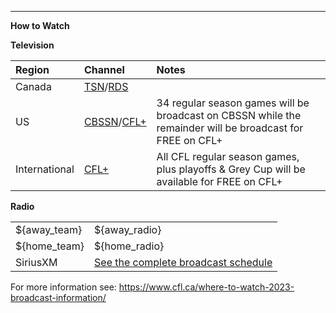 
---
**How to Watch**

**Television**

| Region | Channel | Notes |
| :--- | :--- | :--- |
| Canada | [TSN](https://www.tsn.ca/cfl/2023-cfl-on-tsn-broadcast-schedule-1.1951231)/[RDS](https://www.rds.ca/football/lcf/horaire) | 
| US | [CBSSN](https://www.cbssportsnetwork.com/tv-schedule/)/[CFL+](https://www.cfl.ca/plus) | 34 regular season games will be broadcast on CBSSN while the remainder will be broadcast for FREE on CFL+
| International | [CFL+](https://www.cfl.ca/plus) | All CFL regular season games, plus playoffs & Grey Cup will be available for FREE on CFL+

**Radio**

| | |
| :--- | :--- |
| [](/${away_team})${away_team} | ${away_radio} |
| [](/${home_team})${home_team} | ${home_radio} |
| SiriusXM | [See the complete broadcast schedule](https://www.siriusxm.ca/live-sports/cfl/) |

For more information see: https://www.cfl.ca/where-to-watch-2023-broadcast-information/